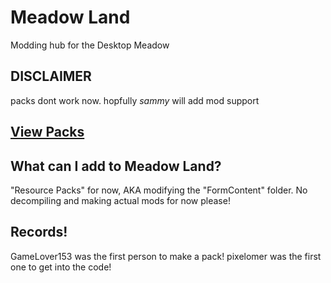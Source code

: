 # Meadow Land
Modding hub for the Desktop Meadow

## DISCLAIMER
packs dont work now. hopfully *sammy* will add mod support


## [View Packs](rp/index/INDEX.md)

## What can I add to Meadow Land?
"Resource Packs" for now, AKA modifying the "FormContent" folder.
No decompiling and making actual mods for now please!


## Records!

GameLover153 was the first person to make a pack!
pixelomer was the first one to get into the code! 
